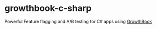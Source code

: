 # growthbook-c-sharp
Powerful Feature flagging and A/B testing for C# apps using [GrowthBook](https://www.growthbook.io/)